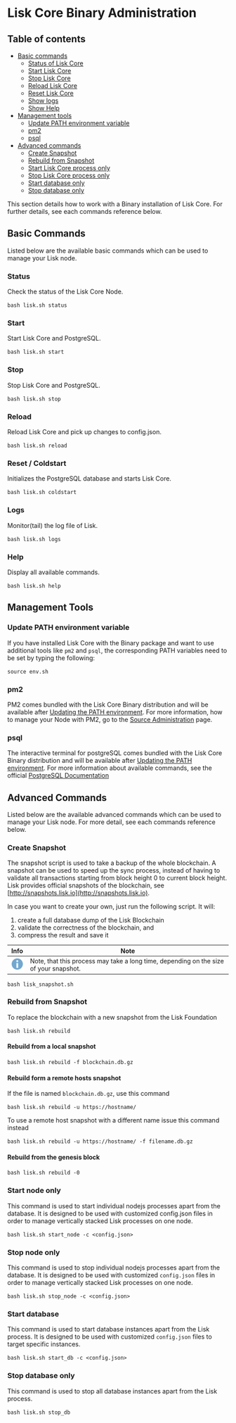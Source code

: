 # Lisk Core Binary Administration

## Table of contents
- [Basic commands](#basic-commands)
  * [Status of Lisk Core](#status)
  * [Start Lisk Core](#start)
  * [Stop Lisk Core](#status)
  * [Reload Lisk Core](#reload)
  * [Reset Lisk Core](#reset---coldstart)
  * [Show logs](#logs)
  * [Show Help](#help)
- [Management tools](#management-tools)
  * [Update PATH environment variable](#update-path-environment-variable)
  * [pm2](#pm2)
  * [psql](#psql)
- [Advanced commands](#advanced-commands)
  * [Create Snapshot](#create-snapshot)
  * [Rebuild from Snapshot](#rebuild-from-snapshot)
  * [Start Lisk Core process only](#start-node-only)
  * [Stop Lisk Core process only](#stop-node-only)
  * [Start database only](#start-database-only)
  * [Stop database only](#stop-database-only)

This section details how to work with a Binary installation of Lisk Core. 
For further details, see each commands reference below.

## Basic Commands

Listed below are the available basic commands which can be used to manage your Lisk node.

### Status
Check the status of the Lisk Core Node.
```
bash lisk.sh status
```

### Start
Start Lisk Core and PostgreSQL.
```
bash lisk.sh start
```

### Stop
Stop Lisk Core and PostgreSQL.
```
bash lisk.sh stop
```

### Reload
Reload Lisk Core and pick up changes to config.json.
```
bash lisk.sh reload
```

### Reset / Coldstart
Initializes the PostgreSQL database and starts Lisk Core.
```
bash lisk.sh coldstart
```

### Logs
Monitor(tail) the log file of Lisk.
```
bash lisk.sh logs
```

### Help
Display all available commands.
```
bash lisk.sh help
```

## Management Tools

### Update PATH environment variable
If you have installed Lisk Core with the Binary package and want to use additional tools like `pm2` and `psql`, the corresponding PATH variables need to be set by typing the following:
```
source env.sh
```

### pm2

PM2 comes bundled with the Lisk Core Binary distribution and will be available after [Updating the PATH environment](#update-path-environment-variable).
For more information, how to manage your Node with PM2, go to the [Source Administration](../../user-guide/administration/source/admin-source.md) page. 

### psql 

The interactive terminal for postgreSQL comes bundled with the Lisk Core Binary distribution and will be available after [Updating the PATH environment](#update-path-environment-variable).
For more information about available commands, see the official [PostgreSQL Documentation](https://www.postgresql.org/docs/9.6/static/app-psql.html)

## Advanced Commands
Listed below are the available advanced commands which can be used to manage your Lisk node. 
For more detail, see each commands reference below.

### Create Snapshot
The snapshot script is used to take a backup of the whole blockchain. 
A snapshot can be used to speed up the sync process, instead of having to validate all transactions starting from block height 0 to current block height.
Lisk provides official snapshots of the blockchain, see [http://snapshots.lisk.io](http://snapshots.lisk.io).

In case you want to create your own, just run the following script. It will:
1. create a full database dump of the Lisk Blockchain
2. validate the correctness of the blockchain, and
3. compress the result and save it

Info | Note 
--- | --- 
![info note](info-icon.png "Info Note") | Note, that this process may take a long time, depending on the size of your snapshot.

```shell
bash lisk_snapshot.sh
```

### Rebuild from Snapshot
To replace the blockchain with a new snapshot from the Lisk Foundation
```shell
bash lisk.sh rebuild
```

#### Rebuild from a local snapshot
```shell
bash lisk.sh rebuild -f blockchain.db.gz
```

#### Rebuild form a remote hosts snapshot 
If the file is named `blockchain.db.gz`,  use this command
```shell
bash lisk.sh rebuild -u https://hostname/
```
To use a remote host snapshot with a different name issue this command instead
```shell
bash lisk.sh rebuild -u https://hostname/ -f filename.db.gz
```

#### Rebuild from the genesis block
```shell
bash lisk.sh rebuild -0
```

### Start node only
This command is used to start individual nodejs processes apart from the database. 
It is designed to be used with customized config.json files in order to manage vertically stacked Lisk processes on one node.
```shell
bash lisk.sh start_node -c <config.json>
```

### Stop node only
This command is used to stop individual nodejs processes apart from the database. 
It is designed to be used with customized `config.json` files in order to manage vertically stacked Lisk processes on one node.
```shell
bash lisk.sh stop_node -c <config.json>
```

### Start database
This command is used to start database instances apart from the Lisk process. 
It is designed to be used with customized `config.json` files to target specific instances.
```shell
bash lisk.sh start_db -c <config.json>
```

### Stop database only
This command is used to stop all database instances apart from the Lisk process.
```shell
bash lisk.sh stop_db
```
